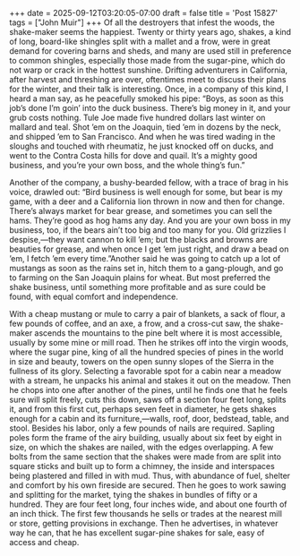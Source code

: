 +++
date = 2025-09-12T03:20:05-07:00
draft = false
title = 'Post 15827'
tags = ["John Muir"]
+++
Of all the destroyers that infest the woods, the shake-maker seems the happiest. Twenty or thirty years ago, shakes, a kind of long, board-like shingles split with a mallet and a frow, were in great demand for covering barns and sheds, and many are used still in preference to common shingles, especially those made from the sugar-pine, which do not warp or crack in the hottest sunshine. Drifting adventurers in California, after harvest and threshing are over, oftentimes meet to discuss their plans for the winter, and their talk is interesting. Once, in a company of this kind, I heard a man say, as he peacefully smoked his pipe: “Boys, as soon as this job’s done I’m goin’ into the duck business. There’s big money in it, and your grub costs nothing. Tule Joe made five hundred dollars last winter on mallard and teal. Shot ’em on the Joaquin, tied ’em in dozens by the neck, and shipped ’em to San Francisco. And when he was tired wading in the sloughs and touched with rheumatiz, he just knocked off on ducks, and went to the Contra Costa hills for dove and quail. It’s a mighty good business, and you’re your own boss, and the whole thing’s fun.”

Another of the company, a bushy-bearded fellow, with a trace of brag in his voice, drawled out: “Bird business is well enough for some, but bear is my game, with a deer and a California lion thrown in now and then for change. There’s always market for bear grease, and sometimes you can sell the hams. They’re good as hog hams any day. And you are your own boss in my business, too, if the bears ain’t too big and too many for you. Old grizzlies I despise,—they want cannon to kill ’em; but the blacks and browns are beauties for grease, and when once I get ’em just right, and draw a bead on ’em, I fetch ’em every time.”Another said he was going to catch up a lot of mustangs as soon as the rains set in, hitch them to a gang-plough, and go to farming on the San Joaquin plains for wheat. But most preferred the shake business, until something more profitable and as sure could be found, with equal comfort and independence.

With a cheap mustang or mule to carry a pair of blankets, a sack of flour, a few pounds of coffee, and an axe, a frow, and a cross-cut saw, the shake-maker ascends the mountains to the pine belt where it is most accessible, usually by some mine or mill road. Then he strikes off into the virgin woods, where the sugar pine, king of all the hundred species of pines in the world in size and beauty, towers on the open sunny slopes of the Sierra in the fullness of its glory. Selecting a favorable spot for a cabin near a meadow with a stream, he unpacks his animal and stakes it out on the meadow. Then he chops into one after another of the pines, until he finds one that he feels sure will split freely, cuts this down, saws off a section four feet long, splits it, and from this first cut, perhaps seven feet in diameter, he gets shakes enough for a cabin and its furniture,—walls, roof, door, bedstead, table, and stool. Besides his labor, only a few pounds of nails are required. Sapling poles form the frame of the airy building, usually about six feet by eight in size, on which the shakes are nailed, with the edges overlapping. A few bolts from the same section that the shakes were made from are split into square sticks and built up to form a chimney, the inside and interspaces being plastered and filled in with mud. Thus, with abundance of fuel, shelter and comfort by his own fireside are secured. Then he goes to work sawing and splitting for the market, tying the shakes in bundles of fifty or a hundred. They are four feet long, four inches wide, and about one fourth of an inch thick. The first few thousands he sells or trades at the nearest mill or store, getting provisions in exchange. Then he advertises, in whatever way he can, that he has excellent sugar-pine shakes for sale, easy of access and cheap.
